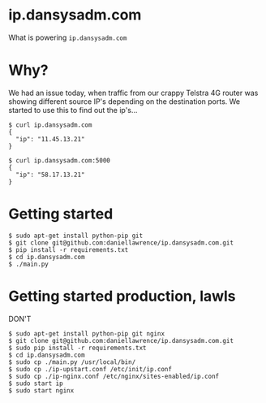 ip.dansysadm.com
================

What is powering `ip.dansysadm.com`

Why?
====

We had an issue today, when traffic from our crappy Telstra 4G router was showing different source IP's depending on the destination ports.
We started to use this to find out the ip's...

    $ curl ip.dansysadm.com
	{
	  "ip": "11.45.13.21"
	}

	$ curl ip.dansysadm.com:5000
	{
	  "ip": "58.17.13.21"
	}


Getting started
===============

    $ sudo apt-get install python-pip git
	$ git clone git@github.com:daniellawrence/ip.dansysadm.com.git
	$ pip install -r requirements.txt
	$ cd ip.dansysadm.com
	$ ./main.py


Getting started production, lawls 
=================================

DON'T

    $ sudo apt-get install python-pip git nginx
	$ git clone git@github.com:daniellawrence/ip.dansysadm.com.git
	$ sudo pip install -r requirements.txt
	$ cd ip.dansysadm.com
	$ sudo cp ./main.py /usr/local/bin/
	$ sudo cp ./ip-upstart.conf /etc/init/ip.conf
	$ sudo cp ./ip-nginx.conf /etc/nginx/sites-enabled/ip.conf
	$ sudo start ip
	$ sudo start nginx
